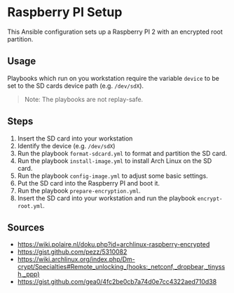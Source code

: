 # Raspberry PI Setup

This Ansible configuration sets up a Raspberry PI 2 with an
encrypted root partition.


## Usage

Playbooks which run on you workstation require the variable `device` to be set
to the SD cards device path (e.g. `/dev/sdX`).

> Note: The playbooks are not replay-safe.


## Steps

1. Insert the SD card into your workstation
2. Identify the device (e.g. `/dev/sdX`)
3. Run the playbook `format-sdcard.yml` to format and partition the SD card.
4. Run the playbook `install-image.yml` to install Arch Linux on the SD card.
5. Run the playbook `config-image.yml` to adjust some basic settings.
6. Put the SD card into the Raspberry PI and boot it.
7. Run the playbook `prepare-encryption.yml`.
8. Insert the SD card into your workstation and run the playbook `encrypt-root.yml`.


## Sources

- <https://wiki.polaire.nl/doku.php?id=archlinux-raspberry-encrypted>
- <https://gist.github.com/pezz/5310082>
- <https://wiki.archlinux.org/index.php/Dm-crypt/Specialties#Remote_unlocking_(hooks:_netconf,_dropbear,_tinyssh,_ppp)>
- <https://gist.github.com/gea0/4fc2be0cb7a74d0e7cc4322aed710d38>
